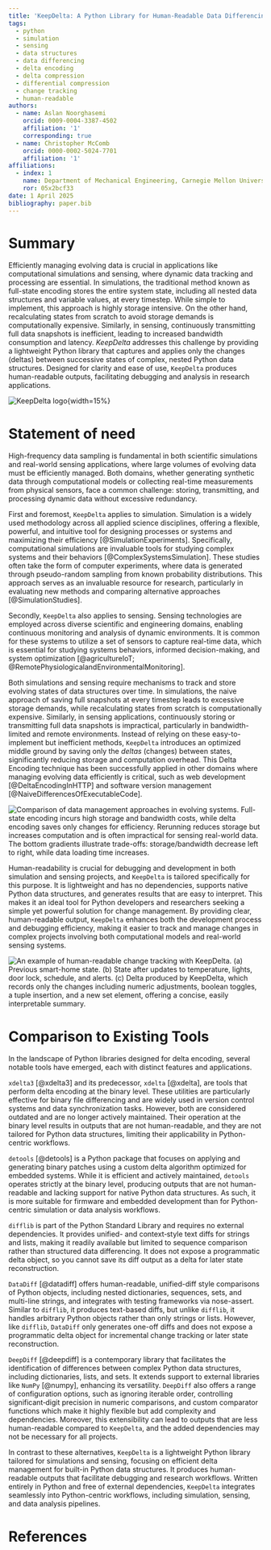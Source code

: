 ```yaml
---
title: 'KeepDelta: A Python Library for Human-Readable Data Differencing'
tags:
  - python
  - simulation
  - sensing
  - data structures
  - data differencing
  - delta encoding
  - delta compression
  - differential compression
  - change tracking
  - human-readable
authors:
  - name: Aslan Noorghasemi 
    orcid: 0009-0004-3387-4502
    affiliation: '1'
    corresponding: true
  - name: Christopher McComb
    orcid: 0000-0002-5024-7701
    affiliation: '1'
affiliations:
  - index: 1
    name: Department of Mechanical Engineering, Carnegie Mellon University, USA
    ror: 05x2bcf33
date: 1 April 2025
bibliography: paper.bib
---
```


# Summary

Efficiently managing evolving data is crucial in applications like computational simulations and sensing, where dynamic data tracking and processing are essential.  In simulations, the traditional method known as full-state encoding stores the entire system state, including all nested data structures and variable values, at every timestep. While simple to implement, this approach is highly storage intensive. On the other hand, recalculating states from scratch to avoid storage demands is computationally expensive. Similarly, in sensing, continuously transmitting full data snapshots is inefficient, leading to increased bandwidth consumption and latency.
_KeepDelta_ addresses this challenge by providing a lightweight Python library that captures and applies only the changes (deltas) between successive states of complex, nested Python data structures. Designed for clarity and ease of use, `KeepDelta` produces human-readable outputs, facilitating debugging and analysis in research applications.

![KeepDelta logo](./assets/logo.png){width=15%}

# Statement of need

High-frequency data sampling is fundamental in both scientific simulations and real-world sensing applications, where large volumes of evolving data must be efficiently managed. Both domains, whether generating synthetic data through computational models or collecting real-time measurements from physical sensors, face a common challenge: storing, transmitting, and processing dynamic data without excessive redundancy.

First and foremost, `KeepDelta` applies to simulation. Simulation is a widely used methodology across all applied science disciplines, offering a flexible, powerful, and intuitive tool for designing processes or systems and maximizing their efficiency [@SimulationExperiments]. Specifically, computational simulations are invaluable tools for studying complex systems and their behaviors [@ComplexSystemsSimulation]. These studies often take the form of computer experiments, where data is generated through pseudo-random sampling from known probability distributions. This approach serves as an invaluable resource for research, particularly in evaluating new methods and comparing alternative approaches [@SimulationStudies]. 

Secondly, `KeepDelta` also applies to sensing. Sensing technologies are employed across diverse scientific and engineering domains, enabling continuous monitoring and analysis of dynamic environments. It is common for these systems to utilize a set of sensors to capture real-time data, which is essential for studying systems behaviors, informed decision-making, and system optimization [@agricultureIoT; @RemotePhysiologicalandEnvironmentalMonitoring].

Both simulations and sensing require mechanisms to track and store evolving states of data structures over time. In simulations, the naive approach of saving full snapshots at every timestep leads to excessive storage demands, while recalculating states from scratch is computationally expensive. Similarly, in sensing applications, continuously storing or transmitting full data snapshots is impractical, particularly in bandwidth-limited and remote environments. Instead of relying on these easy-to-implement but inefficient methods, `KeepDelta` introduces an optimized middle ground by saving only the _deltas_ (changes) between states, significantly reducing storage and computation overhead. This Delta Encoding technique has been successfully applied in other domains where managing evolving data efficiently is critical, such as web development [@DeltaEncodingInHTTP] and software version management [@NaiveDifferencesOfExecutableCode].

![Comparison of data management approaches in evolving systems. Full-state encoding incurs high storage and bandwidth costs, while delta encoding saves only changes for efficiency. Rerunning reduces storage but increases computation and is often impractical for sensing real-world data. The bottom gradients illustrate trade-offs: storage/bandwidth decrease left to right, while data loading time increases.](./assets/comparison.png)

Human-readability is crucial for debugging and development in both simulation and sensing projects, and `KeepDelta` is tailored specifically for this purpose. It is lightweight and has no dependencies, supports native Python data structures, and generates results that are easy to interpret. This makes it an ideal tool for Python developers and researchers seeking a simple yet powerful solution for change management. By providing clear, human-readable output, `KeepDelta` enhances both the development process and debugging efficiency, making it easier to track and manage changes in complex projects involving both computational models and real-world sensing systems.

![An example of human-readable change tracking with KeepDelta. (a) Previous smart-home state. (b) State after updates to temperature, lights, door lock, schedule, and alerts. (c) Delta produced by KeepDelta, which records only the changes including numeric adjustments, boolean toggles, a tuple insertion, and a new set element, offering a concise, easily interpretable summary.](./assets/example.png)

# Comparison to Existing Tools

In the landscape of Python libraries designed for delta encoding, several notable tools have emerged, each with distinct features and applications.

`xdelta3` [@xdelta3] and its predecessor, `xdelta` [@xdelta], are tools that perform delta encoding at the binary level. These utilities are particularly effective for binary file differencing and are widely used in version control systems and data synchronization tasks. However, both are considered outdated and are no longer actively maintained. Their operation at the binary level results in outputs that are not human-readable, and they are not tailored for Python data structures, limiting their applicability in Python-centric workflows.

`detools` [@detools] is a Python package that focuses on applying and generating binary patches using a custom delta algorithm optimized for embedded systems. While it is efficient and actively maintained, `detools` operates strictly at the binary level, producing outputs that are not human-readable and lacking support for native Python data structures. As such, it is more suitable for firmware and embedded development than for Python-centric simulation or data analysis workflows.

`difflib` is part of the Python Standard Library and requires no external dependencies. It provides unified- and context‑style text diffs for strings and lists, making it readily available but limited to sequence comparison rather than structured data differencing. It does not expose a programmatic delta object, so you cannot save its diff output as a delta for later state reconstruction.

`DataDiff` [@datadiff] offers human-readable, unified-diff style comparisons of Python objects, including nested dictionaries, sequences, sets, and multi-line strings, and integrates with testing frameworks via nose-assert. Similar to `difflib`, it produces text-based diffs, but unlike `difflib`, it handles arbitrary Python objects rather than only strings or lists. However, like `difflib`, `DataDiff` only generates one-off diffs and does not expose a programmatic delta object for incremental change tracking or later state reconstruction.

`DeepDiff` [@deepdiff] is a contemporary library that facilitates the identification of differences between complex Python data structures, including dictionaries, lists, and sets. It extends support to external libraries like `NumPy` [@numpy], enhancing its versatility. `DeepDiff` also offers a range of configuration options, such as ignoring iterable order, controlling significant‐digit precision in numeric comparisons, and custom comparator functions which make it highly flexible but add complexity and dependencies. Moreover, this extensibility can lead to outputs that are less human-readable compared to `KeepDelta`, and the added dependencies may not be necessary for all projects.

In contrast to these alternatives, `KeepDelta` is a lightweight Python library tailored for simulations and sensing, focusing on efficient delta management for built-in Python data structures. It produces human-readable outputs that facilitate debugging and research workflows. Written entirely in Python and free of external dependencies, `KeepDelta` integrates seamlessly into Python-centric workflows, including simulation, sensing, and data analysis pipelines.

# References